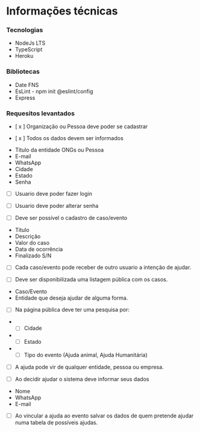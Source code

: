 # Informações técnicas

### Tecnologias

- NodeJs LTS
- TypeScript
- Heroku

### Bibliotecas

- Date FNS
- EsLint - npm init @eslint/config
- Express

### Requesitos levantados

- [ x ] Organização ou Pessoa deve poder se cadastrar

- [ x ] Todos os dados devem ser informados

* Título da entidade ONGs ou Pessoa
* E-mail
* WhatsApp
* Cidade
* Estado
* Senha

- [ ] Usuario deve poder fazer login
- [ ] Usuario deve poder alterar senha

- [ ] Deve ser possível o cadastro de caso/evento

* Título
* Descrição
* Valor do caso
* Data de ocorrência
* Finalizado S/N

- [ ] Cada caso/evento pode receber de outro usuario a intenção de ajudar.

- [ ] Deve ser disponibilizada uma listagem pública com os casos.

* Caso/Evento
* Entidade que deseja ajudar de alguma forma.

- [ ] Na página pública deve ter uma pesquisa por:

- - [ ] Cidade
- - [ ] Estado
- - [ ] Tipo do evento (Ajuda animal, Ajuda Humanitária)

- [ ] A ajuda pode vir de qualquer entidade, pessoa ou empresa.

- [ ] Ao decidir ajudar o sistema deve informar seus dados

* Nome
* WhatsApp
* E-mail

* [ ] Ao vincular a ajuda ao evento salvar os dados de quem pretende ajudar numa tabela de possíveis ajudas.
